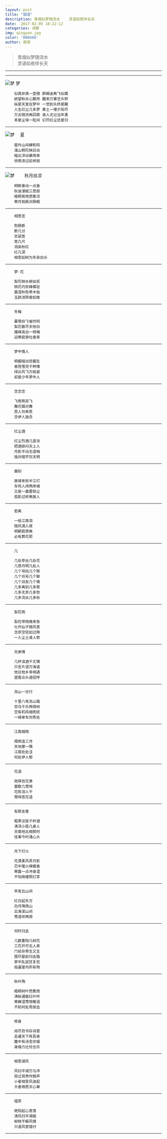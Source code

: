 ```yaml
---  
layout: post
title: "烟语"
description: 青烟似梦随流水	灵语如夜伴长天
date:  2017-02-05 18:22:12
categories: 诗歌
img: qingyan.jpg
color: '006666'
author: 夜雨
---  
```


>青烟似梦随流水  
>灵语如夜伴长天
---  


---    
![梦]({{site.url}}/images/timg.jpeg)
		梦

		似真非真一壶镜	醉眼迷离飞似蝶  
		欲望秋水心飘然	醒来万事空头转  
		纵是天皇在梦中	一觉到头终是醒  
		人生红尘几多梦	黄土一埋夕阳尽  
		万古随流再回首	谁人尤记当年勇  
		本是尘埃一粒间	幻尽红尘还是归
---    

![梦]({{site.url}}/images/timg-２.jpeg)
		　夏

		屋外山间蝉和鸣
		漫山桐花映日白
		暗云浮动暴雨来  
		欣雨涤过虹桥丽
---    
![梦]({{site.url}}/images/image-1.jpg)
		　　秋月丝凉

		明眸善动一点香
		秋波漫赋三思郎
		梧桐夜雨芭蕉凉
		寒月孤枫对肠眠
---  


		相思苦

		愁肠断
		断几分
		衣袋宽
		宽几尺
		泪染秋红
		红几深
		相思如树为冬染白头
---  


		梦-花

		梨花映水柳丝抚  
		桃花灼目蜂蝶驻
		露湿秋色草木枯  
		玉颜消殒香如故
---  


		冬梅

		暮雪纷飞雀时鸣  
		梨花散尽天地白
		雄峰高出一枝梅  
		迎寒挺骨吐香来
---  


		梦中情人

		明媚暗动百媚生
		香唇雪亮千种情
		绿云风飞万般姿
		却是少年梦中人
---  


		念念念

		飞雨燕双飞
		舞花蝶对舞
		思人勿单思
		念伊人独念
---  

		红尘酒

		红尘烈酒几度浓
		把酒欲问天上人
		月影不动无语咽
		独对暗宇饮天明
---  



		晨别

		故城老街半江灯
		车鸣人闹两岸城
		又是一晨雾锁尘
		孤影过桥离故人
---  


		若离

		一纸江南泪
		随风滴入夜
		明朝若想离
		必有葬花耶
---  

		几

		几处亭台几处花
		几夜月明几处人
		几个号码几个联
		几个讯号几个聊
		几个旧友几个情
		几多离别几多聚
		几多无奈几多愁
		几多流水几多秋
---  


		梨花雨

		梨花带雨晚来急
		化作仙子随风意
		怎奈空短如过隙
		一入尘土谁人祭
---  



		兄弟情

		几杯浊酒千丈情
		只言片语万海谊
		他日他乡幸相遇
		望君点头遥招呼
---  


		尧山一日行

		十里八弯尧山路
		百鸟千乐两傍树
		空有机鸣细雨抚
		一骑单车向秀处
---  


		江南烟雨

		烟雨连三月
		天地蒙一隅
		江南处处洼
		何处伊人郁
---  


		花语

		雨停百花萧
		雷歇几莺啼
		花败泪人干
		莺啼思花语
---  


		有聚友善

		粗茶淡饭千杯酒
		清汤小菜几桌人
		天南地北相聚时
		往事今时涌心头
---  


		月下灯火

		花潭柔风弄月影
		芯中萤火嗅蝶香
		寒露一点冲身湿
		不怕病缠照灯享
---  


		早发云山间

		红日起东方
		白月降西山
		云海滚山间
		莺语伴两傍
---  


		何时归去

		几数重阳几树花
		三花开尽无人来
		门前杂草生又生
		围尽屋前归去路
		家中乱鼠狂复狂
		捣遍室内所有物
---  


		秋叶殇

		梧桐树叶芭蕉雨
		清帐通窗红叶吁
		寒蝉湿莺喧暖语
		不知何处秀丽去
---  


		修身

		阅尽百书存诗意
		走遍天下炼吾身
		腹中有诗苦亦娱
		身强力壮忧也乐
---  


		相思湖风

		风扫平湖万马冲
		掠过耳旁作鼓声
		小者相思风波起
		大者相思天心窜
---  


		错弄

		艳阳起心意落
		清风扫平湖瘦
		柳枝不解风情
		只道风意错付
---  

